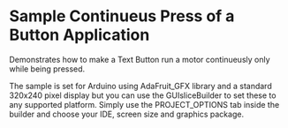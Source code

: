 
# Sample Continueus Press of a Button Application

<p>
Demonstrates how to make a Text Button run a motor continueusly only while 
being pressed.
</p>

<p>
The sample is set for Arduino using AdaFruit_GFX library and a standard
320x240 pixel display but you can use the GUIsliceBuilder to set these
to any supported platform. Simply use the PROJECT_OPTIONS tab inside 
the builder and choose your IDE, screen size and graphics package.
</p> 
